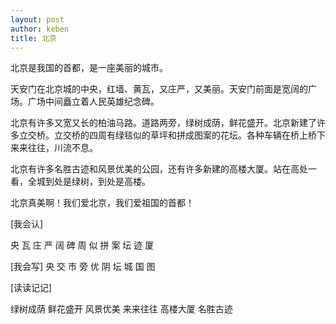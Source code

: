 ```yaml
---
layout: post
author: keben
title: 北京
---
```


北京是我国的首都，是一座美丽的城市。

天安门在北京城的中央，红墙、黄瓦，又庄严，又美丽。天安门前面是宽阔的广场。广场中间矗立着人民英雄纪念碑。

北京有许多又宽又长的柏油马路。道路两旁，绿树成荫，鲜花盛开。北京新建了许多立交桥。立交桥的四周有绿毯似的草坪和拼成图案的花坛。各种车辆在桥上桥下来来往往，川流不息。

北京有许多名胜古迹和风景优美的公园，还有许多新建的高楼大厦。站在高处一看，全城到处是绿树，到处是高楼。

北京真美啊！我们爱北京，我们爱祖国的首都！


[我会认]

央 瓦 庄 严 阔 碑 周
似 拼 案 坛 迹 厦

[我会写]
央  交  市  旁  优
阴  坛  城  国  图

[读读记记]

绿树成荫  鲜花盛开  风景优美
来来往往  高楼大厦  名胜古迹
